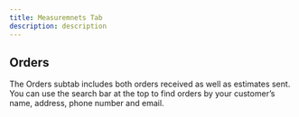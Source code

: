 ```yaml
---
title: Measuremnets Tab
description: description
---
```


## Orders

The Orders subtab includes both orders received as well as estimates sent. You can use the search bar at the top to find orders by your customer’s name, address, phone number and email.
